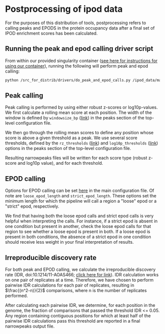 # Postprocessing of ipod data

For the purposes of this distribution of tools, postprocessing refers to
calling peaks and EPODS in the protein occupancy data after a final set
of IPOD enrichment scores has been calculated.

## Running the peak and epod calling driver script

From within our provided singularity container ([see here for instructions for
using our container](#singularity)), running the following will perform
peak and epod calling:

```bash
python /src_for_distrib/drivers/do_peak_and_epod_calls.py /ipod_data/main.conf
``` 

## Peak calling

Peak calling is performed by using either robust z-scores or log10p-values.
We first calculate a rolling mean score at each position. The width of the
window is defined by `windowsize_bp` ([link](#window-bp)) in the peaks section of the
top-level configuration file.

We then go through the rolling mean scores to define any position whose score
is above a given threshold as a peak. We use several score thresholds, defined
by the `rz_thresholds` ([link](#rz-thresh)) and `log10p_thresholds`
([link](#log10p-thresh)) options in the peaks section of the top-level
configuration file.

Resulting narrowpeaks files will be written for each score type (robust z-score and log10p value), and for each threshold.

## EPOD calling

Options for EPOD calling can be set [here](#epod-opts) in the main configuration
file. Of note are `loose_epod_length` and `strict_epod_length`. These options
set the minimum length for which the pipeline will call a region a "loose" epod or
a "strict" epod, respectively.

We find that having both the loose epod calls and strict epod calls is very helpful
when interpreting the calls. For instance, if a strict epod is absent in one
condition but present in another, check the loose epod calls for that region to
see whether a loose epod is present in both. If a loose epod is present in both
conditions, the absence of a strict epod in one condition should receive less
weight in your final interpretation of results.

## Irreproducible discovery rate

For both peak and EPOD calling, we calculate the irreproducible discovery rate (IDR, doi:10.1214/11-AOAS466; [click here for link](https://projecteuclid.org/journals/annals-of-applied-statistics/volume-5/issue-3/Measuring-reproducibility-of-high-throughput-experiments/10.1214/11-AOAS466.full)). IDR calculation works on one pair of replicates at a time. Therefore, we have chosen to perform pairwise IDR calculations for each pair of replicates, resulting in $\frac{(n^2-n)}{2}$ comparisons, where n is the number of replicates performed.

After calculating each pairwise IDR, we determine, for each position in the genome,
the fraction of comparisons that passed the threshold IDR <= 0.05.
Any region containing contiguous positions for which at least half of the pairwise
IDR calculations pass this threshold are reported in a final narrowpeaks output file.

[window-bp]: main_config.md#windowsize-bp
[rz-thresh]: main_config.md#rz-thresholds
[log10p-thresh]: main_config.md#log10p-thresholds
[singularity]: ../README.md#singularity-use
[epod-opts]: main_config.md#epods
